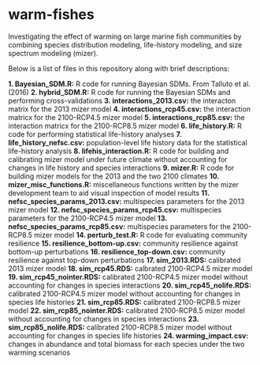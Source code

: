 # warm-fishes
Investigating the effect of warming on large marine fish communities by combining species distribution modeling, life-history modeling, and size spectrum modeling (mizer).

Below is a list of files in this repository along with brief descriptions:

**1. Bayesian_SDM.R:** R code for running Bayesian SDMs. From Talluto et al. (2016) 
**2. hybrid_SDM.R:** R code for running the Bayesian SDMs and performing cross-validations
**3. interactions_2013.csv:** the interacton matrix for the 2013 mizer model
**4. interactions_rcp45.csv:** the interaction matricx for the 2100-RCP4.5 mizer model
**5. interactions_rcp85.csv:** the interaction matricx for the 2100-RCP8.5 mizer model
**6. life_history.R:** R code for performing statistical life-history analyses
**7. life_history_nefsc.csv:** population-level life history data for the statistical life-history analysis
**8. lifehis_interaction.R:** R code for building and calibrating mizer model under future climate without accounting for changes in life history and species interactions
**9. mizer.R:** R code for building mizer models for the 2013 and the two 2100 climates
**10. mizer_misc_functions.R:** miscellaneous functions written by the mizer development team to aid visual inspection of model results
**11. nefsc_species_params_2013.csv:** multispecies parameters for the 2013 mizer model
**12. nefsc_species_params_rcp45.csv:** multispecies parameters for the 2100-RCP4.5 mizer model
**13. nefsc_species_params_rcp85.csv:** multispecies parameters for the 2100-RCP8.5 mizer model
**14. perturb_test.R:** R code for evaluating community resilience
**15. resilience_bottom-up.csv:** community resilience against bottom-up perturbations
**16. resilience_top-down.csv:** community resilience against top-down perturbations
**17. sim_2013.RDS:** calibrated 2013 mizer model
**18. sim_rcp45.RDS:** calbrated 2100-RCP4.5 mizer model
**19. sim_rcp45_nointer.RDS:** calibrated 2100-RCP4.5 mizer model without accounting for changes in species interactions
**20. sim_rcp45_nolife.RDS:** calibrated 2100-RCP4.5 mizer model without accounting for changes in species life histories
**21. sim_rcp85.RDS:** calibrated 2100-RCP8.5 mizer model
**22. sim_rcp85_nointer.RDS:** calibrated 2100-RCP8.5 mizer model without accounting for changes in species interactions
**23. sim_rcp85_nolife.RDS:** calibrated 2100-RCP8.5 mizer model without accounting for changes in species life histories
**24. warming_impact.csv:** changes in abundance and total biomass for each species under the two warming scenarios

